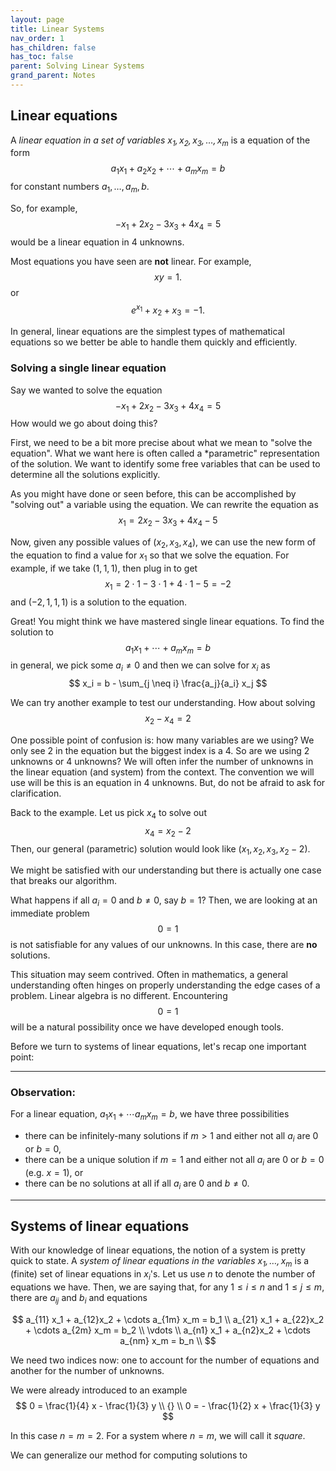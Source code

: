 ```yaml
---
layout: page
title: Linear Systems
nav_order: 1
has_children: false
has_toc: false
parent: Solving Linear Systems
grand_parent: Notes
---
```


## Linear equations

A *linear equation in a set of variables $x_1,x_2,x_3,\ldots,x_m$* is a equation of the form
$$
    a_1 x_1 + a_2 x_2 + \cdots + a_m x_m = b 
$$
for constant numbers $a_1,\ldots,a_m, b$. 

So, for example, 
$$ 
 -x_1 + 2x_2 - 3x_3 + 4x_4 = 5
$$
would be a linear equation in 4 unknowns. 

Most equations you have seen are **not** linear. For example, 
$$
    xy = 1. 
$$
or 
$$
    e^{x_1} + x_2 + x_3 = -1.
$$

In general, linear equations are the simplest types of mathematical equations so we better be able 
to handle them quickly and efficiently. 

### Solving a single linear equation 

Say we wanted to solve the equation 
$$ 
    -x_1 + 2x_2 - 3x_3 + 4x_4 = 5
$$
How would we go about doing this? 

First, we need to be a bit more precise about what we mean to "solve the equation". What we want here 
is often called a *parametric" representation of the solution. We want to identify some free variables 
that can be used to determine all the solutions explicitly. 

As you might have done or seen  before, this can be accomplished by "solving out" a variable using 
the equation. We can rewrite the equation as 
$$
    x_1 = 2x_2 - 3x_3 + 4x_4 - 5
$$

Now, given any possible values of $(x_2,x_3,x_4)$, we can use the new form of the equation to find a 
value for $x_1$ so that we solve the equation. For example, if we take $(1,1,1)$, then plug in to get
$$
    x_1 = 2 \cdot 1 - 3 \cdot 1 + 4 \cdot 1 -5 = -2
$$
and $(-2,1,1,1)$ is a solution to the equation. 

Great! You might think we have mastered single linear equations. To find the solution to 
$$
    a_1 x_1 + \cdots + a_m x_m = b 
$$
in general, we pick some $a_i \neq 0$ and then we can solve for $x_i$ as 
$$
    x_i = b - \sum_{j \neq i} \frac{a_j}{a_i} x_j 
$$

We can try another example to test our understanding. How about solving
$$ 
    x_2 - x_4 = 2
$$

One possible point of confusion is: how many variables are we using? We only see 2 in the equation 
but the biggest index is a 4. So are we using 2 unknowns or 4 unknowns? We will often infer the number of 
unknowns in the linear equation (and system) from the context. The convention we will use will be 
this is an equation in 4 unknowns. But, do not be afraid to ask for clarification. 

Back to the example. Let us pick $x_4$ to solve out 
$$ 
    x_4 = x_2 - 2
$$
Then, our general (parametric) solution would look like $(x_1,x_2,x_3,x_2-2)$. 

We might be satisfied with our understanding but there is actually one case that breaks our algorithm. 

What happens if all $a_i = 0$ and $b \neq 0$, say $b = 1$? Then, we are looking at an immediate problem 
$$
    0 = 1
$$
is not satisfiable for any values of our unknowns. In this case, there are **no** solutions. 

This situation may seem contrived. Often in mathematics, a general understanding often hinges on properly 
understanding the edge cases of a problem. Linear algebra is no different. Encountering $$0 = 1$$ will 
be a natural possibility once we have developed enough tools. 

Before we turn to systems of linear equations, let's recap one important point: 

--------

### Observation:
For a linear equation, $a_1x_1 + \cdots a_mx_m = b$, we have three possibilities 
- there can be infinitely-many solutions if $m > 1$ and either not all $a_i$ are $0$ or $b = 0$, 
- there can be a unique solution if $m = 1$ and either not all $a_i$ are $0$ or $b = 0$ (e.g. $x = 1$), or
- there can be no solutions at all if all $a_i$ are $0$ and $b \neq 0$. 

--------

## Systems of linear equations 

With our knowledge of linear equations, the notion of a system is pretty quick to state. A *system of 
linear equations in the variables $x_1,\ldots,x_m$* is a (finite) set of linear equations in $x_i$'s. Let us 
use $n$ to denote the number of equations we have. Then, we are saying that, for any $1 \leq i \leq n$ and 
$1 \leq j \leq m$, there are $a_{ij}$ and $b_i$ and equations 

$$
    a_{11} x_1 + a_{12}x_2 + \cdots a_{1m} x_m = b_1 \\
    a_{21} x_1 + a_{22}x_2 + \cdots a_{2m} x_m = b_2 \\
    \vdots \\
    a_{n1} x_1 + a_{n2}x_2 + \cdots a_{nm} x_m = b_n \\
$$

We need two indices now: one to account for the number of equations and another for the number of unknowns. 

We were already introduced to an example
$$ 
 0 = \frac{1}{4} x - \frac{1}{3} y \\
 {} \\
 0 = - \frac{1}{2} x + \frac{1}{3} y
$$

In this case $n = m = 2$. For a system where $n = m$, we will call it *square*. 

We can generalize our method for computing solutions to 